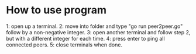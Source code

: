 # How to use program
1: open up a terminal.
2: move into folder and type "go run peer2peer.go" follow by a non-negative integer. 
3: open another terminal and follow step 2, but with a different integer for each time.
4: press enter to ping all connected peers.
5: close terminals when done.